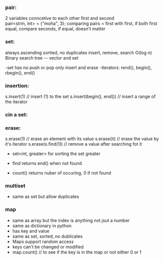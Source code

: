 ### pair: 
2 variables conncetive to each other 
first and second  
pair<strin, int> = {"moha", 3};
comparing pairs = first with first, if both first equal, compare seconds, if equal, doesn't matter

### set:
always ascending sortied, no duplicates
insert, remove, search  O(log n)
Binary search tree
-- vector and set

-set has no push or pop only insert and erase
-iterators: rend(), begin(), rbegin(), end()
      
### insertion: 
s.insert(1) // insert (1) to the set
s.insert(begin(), end())  // insert a range of the iterator 

### cin a set:


### erase: 
s.erase(1) // erase an element with its value
s.erase(it) // erase the value by it's iterator
s.erase(s.find(1)) // remove a value after searching fot it

- set<int, greater<int>>  for sorting the set greater

- find returns end() when not found
- count() returns nuber of occuring, 0 if not found

### multiset 
- same as set but allow duplicates
### map
- same as array but the index is anything not jsut a number
- same as dictionary in python
- has key and value
- same as set, sorted, no dublicates
- Maps support random access
- keys can't be changed or modified
- map.count()  //  to see if the key is in the map or not either 0 or 1

